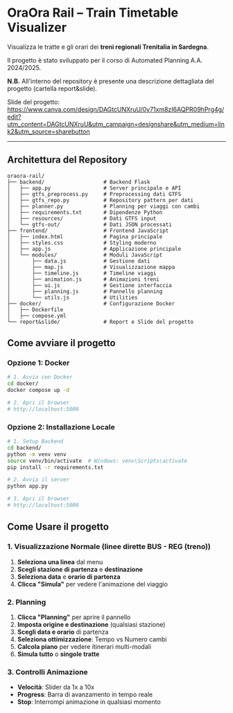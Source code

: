 # OraOra Rail – Train Timetable Visualizer

Visualizza le tratte e gli orari dei **treni regionali Trenitalia in Sardegna**.

Il progetto è stato sviluppato per il corso di Automated Planning A.A. 2024/2025.

**N.B.** All'interno del repository è presente una descrizione dettagliata del progetto (cartella report&slide).

Slide del progetto: https://www.canva.com/design/DAGtcUNXruU/0y71xm8zI6AQPR09hPrg4g/edit?utm_content=DAGtcUNXruU&utm_campaign=designshare&utm_medium=link2&utm_source=sharebutton

---

## Architettura del Repository

```
oraora-rail/
├── backend/                   # Backend Flask
│   ├── app.py                 # Server principale e API
│   ├── gtfs_preprocess.py     # Preprocessing dati GTFS
│   ├── gtfs_repo.py           # Repository pattern per dati
│   ├── planner.py             # Planning per viaggi con cambi
│   ├── requirements.txt       # Dipendenze Python
│   ├── resources/             # Dati GTFS input
│   └── gtfs-out/              # Dati JSON processati
├── frontend/                  # Frontend JavaScript
│   ├── index.html             # Pagina principale
│   ├── styles.css             # Styling moderno
│   ├── app.js                 # Applicazione principale
│   └── modules/               # Moduli JavaScript
│       ├── data.js            # Gestione dati
│       ├── map.js             # Visualizzazione mappa
│       ├── timeline.js        # Timeline viaggi
│       ├── animation.js       # Animazioni treni
│       ├── ui.js              # Gestione interfaccia
│       ├── planning.js        # Pannello planning
│       └── utils.js           # Utilities
├── docker/                    # Configurazione Docker
│   ├── Dockerfile
│   ├── compose.yml
└── report&slide/              # Report e Slide del progetto
```

## Come avviare il progetto

### Opzione 1: Docker 

```bash
# 1. Avvia con Docker
cd docker/
docker compose up -d

# 2. Apri il browser
# http://localhost:5000
```

### Opzione 2: Installazione Locale

```bash
# 1. Setup Backend
cd backend/
python -m venv venv
source venv/bin/activate  # Windows: venv\Scripts\activate
pip install -r requirements.txt

# 2. Avvia il server
python app.py

# 3. Apri il browser
# http://localhost:5000
```

## Come Usare il progetto

### 1. Visualizzazione Normale (linee dirette BUS - REG (treno))
1. **Seleziona una linea** dal menu
2. **Scegli stazione di partenza** e **destinazione**
3. **Seleziona data** e **orario di partenza**
4. **Clicca "Simula"** per vedere l'animazione del viaggio

### 2. Planning
1. **Clicca "Planning"** per aprire il pannello
2. **Imposta origine e destinazione** (qualsiasi stazione)
3. **Scegli data e orario** di partenza
4. **Seleziona ottimizzazione**: Tempo vs Numero cambi
5. **Calcola piano** per vedere itinerari multi-modali
6. **Simula tutto** o **singole tratte**

### 3. Controlli Animazione
- **Velocità**: Slider da 1x a 10x
- **Progress**: Barra di avanzamento in tempo reale
- **Stop**: Interrompi animazione in qualsiasi momento
